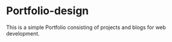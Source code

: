 # Portfolio-design
This is a  simple Portfolio consisting of projects and blogs for web development.

